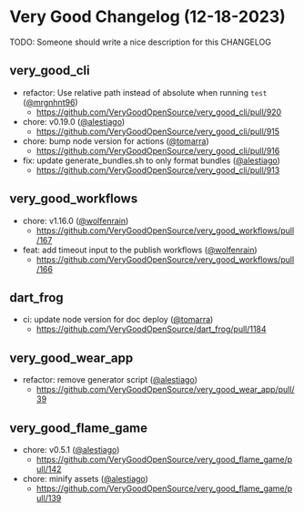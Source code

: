 # Very Good Changelog (12-18-2023)

TODO: Someone should write a nice description for this CHANGELOG

## very_good_cli
- refactor: Use relative path instead of absolute when running `test` ([@mrgnhnt96](https://github.com/mrgnhnt96))
	- https://github.com/VeryGoodOpenSource/very_good_cli/pull/920
- chore: v0.19.0 ([@alestiago](https://github.com/alestiago))
	- https://github.com/VeryGoodOpenSource/very_good_cli/pull/915
- chore: bump node version for actions ([@tomarra](https://github.com/tomarra))
	- https://github.com/VeryGoodOpenSource/very_good_cli/pull/916
- fix: update generate_bundles.sh to only format bundles ([@alestiago](https://github.com/alestiago))
	- https://github.com/VeryGoodOpenSource/very_good_cli/pull/913

## very_good_workflows
- chore: v1.16.0 ([@wolfenrain](https://github.com/wolfenrain))
	- https://github.com/VeryGoodOpenSource/very_good_workflows/pull/167
- feat: add timeout input to the publish workflows ([@wolfenrain](https://github.com/wolfenrain))
	- https://github.com/VeryGoodOpenSource/very_good_workflows/pull/166

## dart_frog
- ci: update node version for doc deploy ([@tomarra](https://github.com/tomarra))
	- https://github.com/VeryGoodOpenSource/dart_frog/pull/1184

## very_good_wear_app
- refactor: remove generator script ([@alestiago](https://github.com/alestiago))
	- https://github.com/VeryGoodOpenSource/very_good_wear_app/pull/39

## very_good_flame_game
- chore: v0.5.1 ([@alestiago](https://github.com/alestiago))
	- https://github.com/VeryGoodOpenSource/very_good_flame_game/pull/142
- chore: minify assets ([@alestiago](https://github.com/alestiago))
	- https://github.com/VeryGoodOpenSource/very_good_flame_game/pull/139
